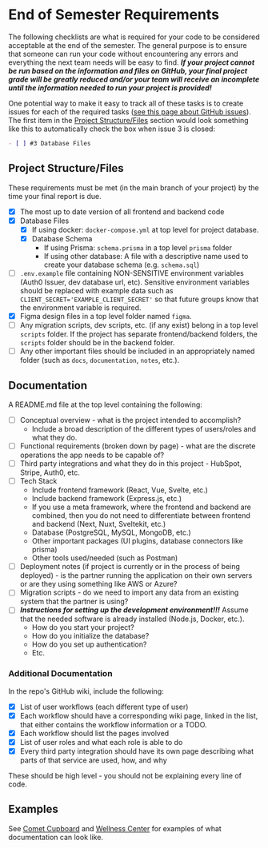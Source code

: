 # End of Semester Requirements

The following checklists are what is required for your code to be considered acceptable at the end of the semester. The general purpose is to ensure that someone can run your code without encountering any errors and everything the next team needs will be easy to find. ***If your project cannot be run based on the information and files on GitHub, your final project grade will be greatly reduced and/or your team will receive an incomplete until the information needed to run your project is provided!***

One potential way to make it easy to track all of these tasks is to create issues for each of the required tasks ([see this page about GitHub issues](https://docs.github.com/en/issues/tracking-your-work-with-issues/quickstart#adding-a-task-list)). The first item in the [Project Structure/Files](#project-structurefiles) section would look something like this to automatically check the box when issue 3 is closed:

```markdown
- [ ] #3 Database Files
```

## Project Structure/Files

These requirements must be met (in the main branch of your project) by the time your final report is due.

- [X] The most up to date version of all frontend and backend code
- [X] Database Files
  - [X] If using docker: `docker-compose.yml` at top level for project database.
  - [X] Database Schema
    - If using Prisma: `schema.prisma` in a top level `prisma` folder
    - If using other database: A file with a descriptive name used to create your database schema (e.g. `schema.sql`)
- [ ] `.env.example` file containing NON-SENSITIVE environment variables (Auth0 Issuer, dev database url, etc). Sensitive environment variables should be replaced with example data such as `CLIENT_SECRET='EXAMPLE_CLIENT_SECRET'` so that future groups know that the environment variable is required.
- [X] Figma design files in a top level folder named `figma`.
- [ ] Any migration scripts, dev scripts, etc. (if any exist) belong in a top level `scripts` folder. If the project has separate frontend/backend folders, the `scripts` folder should be in the backend folder.
- [ ] Any other important files should be included in an appropriately named folder (such as `docs`, `documentation`, `notes`, etc.).

## Documentation

A README.md file at the top level containing the following:

- [ ] Conceptual overview - what is the project intended to accomplish?
  - Include a broad description of the different types of users/roles and what they do.
- [ ] Functional requirements (broken down by page) - what are the discrete operations the app needs to be capable of?
- [ ] Third party integrations and what they do in this project - HubSpot, Stripe, Auth0, etc.
- [ ] Tech Stack
  - Include frontend framework (React, Vue, Svelte, etc.)
  - Include backend framework (Express.js, etc.)
  - If you use a meta framework, where the frontend and backend are combined, then you do not need to differentiate between frontend and backend (Next, Nuxt, Sveltekit, etc.)
  - Database (PostgreSQL, MySQL, MongoDB, etc.)
  - Other important packages (UI plugins, database connectors like prisma)
  - Other tools used/needed (such as Postman)
- [ ] Deployment notes (if project is currently or in the process of being deployed) - is the partner running the application on their own servers or are they using something like AWS or Azure?
- [ ] Migration scripts - do we need to import any data from an existing system that the partner is using?
- [ ] ***Instructions for setting up the development environment!!!*** Assume that the needed software is already installed (Node.js, Docker, etc.).
  - How do you start your project?
  - How do you initialize the database?
  - How do you set up authentication?
  - Etc.

### Additional Documentation

In the repo's GitHub wiki, include the following:

- [X] List of user workflows (each different type of user)
- [X] Each workflow should have a corresponding wiki page, linked in the list, that either contains the workflow information or a TODO.
- [X] Each workflow should list the pages involved
- [X] List of user roles and what each role is able to do
- [X] Every third party integration should have its own page describing what parts of that service are used, how, and why

These should be high level - you should not be explaining every line of code.

## Examples
See [Comet Cupboard](https://github.com/UTDallasEPICS/Comet-Cupboard/wiki#shopping-functionality) and [Wellness Center](https://github.com/UTDallasEPICS/Wellness-Center-Older-Adults/wiki) for examples of what documentation can look like.
